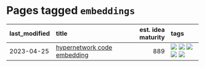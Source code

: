 # Pages tagged `embeddings`

|last_modified|title|est. idea maturity|tags
|:---|:---|---:|:---|
|2023-04-25|[hypernetwork code embedding](../hypernetwork_embedding_for_code.md)|889|[![](https://img.shields.io/badge/tag-embeddings-3b18a)](../tags/embeddings.md) [![](https://img.shields.io/badge/tag-llm-957448)](../tags/llm.md) [![](https://img.shields.io/badge/tag-machinelearning-936135)](../tags/machinelearning.md) [![](https://img.shields.io/badge/tag-models-deeba9)](../tags/models.md) [![](https://img.shields.io/badge/tag-nlp-b25b5)](../tags/nlp.md)|